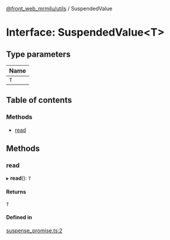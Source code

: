 [@front_web_mrmilu/utils](../Utils.md) / SuspendedValue

# Interface: SuspendedValue<T\>

## Type parameters

| Name |
| :------ |
| `T` |

## Table of contents

### Methods

- [read](SuspendedValue.md#read)

## Methods

### read

▸ **read**(): `T`

#### Returns

`T`

#### Defined in

[suspense_promise.ts:2](https://github.com/mrmilu/front_web_mrmilu/blob/f39c3e6/packages/utils/src/suspense_promise.ts#L2)

